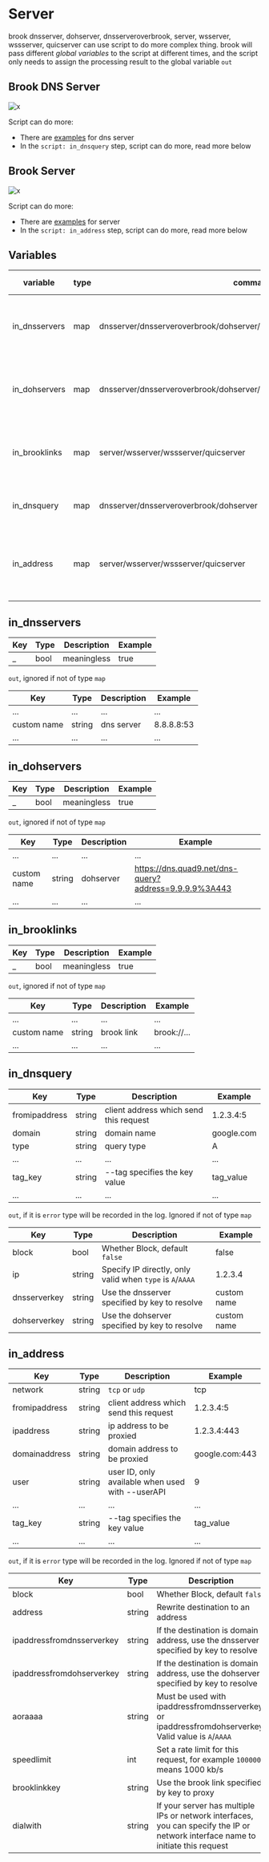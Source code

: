 # Server

brook dnsserver, dohserver, dnsserveroverbrook, server, wsserver, wssserver, quicserver can use script to do more complex thing. brook will pass different _global variables_ to the script at different times, and the script only needs to assign the processing result to the global variable `out`

## Brook DNS Server

![x](https://brook.app/images/brook-dns-server.svg)

Script can do more:

- There are [examples](https://github.com/txthinking/brook/blob/master/programmable/dnsserver/) for dns server
- In the `script: in_dnsquery` step, script can do more, read more below

## Brook Server

![x](https://brook.app/images/brook-server.svg)

Script can do more:

- There are [examples](https://github.com/txthinking/brook/blob/master/programmable/server/) for server
- In the `script: in_address` step, script can do more, read more below

## Variables

| variable                       | type | command   | timing                            | description                                       | out type |
| ------------------------------ | ---- | ----------- | --------------------------------- | ------------------------------------------------- | -------- |
| in_dnsservers                  | map  | dnsserver/dnsserveroverbrook/dohserver/server/wsserver/wssserver/quicserver | When just running | Predefine multiple dns servers, and then programmatically specify which one to use | map      |
| in_dohservers                  | map  | dnsserver/dnsserveroverbrook/dohserver/server/wsserver/wssserver/quicserver | When just running | Predefine multiple doh servers, and then programmatically specify which one to use | map      |
| in_brooklinks                  | map  | server/wsserver/wssserver/quicserver | When just running | Predefine multiple brook links, and then programmatically specify which one to use | map      |
| in_dnsquery                    | map  | dnsserver/dnsserveroverbrook/dohserver | When a DNS query occurs           | Script can decide how to handle this request      | map      |
| in_address                     | map  | server/wsserver/wssserver/quicserver           | When the Server connects the proxied address  | Script can decide how to handle this request                  | map      |

## in_dnsservers

| Key    | Type   | Description | Example    |
| ------ | ------ | -------- | ---------- |
| _ | bool | meaningless    | true |

`out`, ignored if not of type `map`

| Key    | Type   | Description | Example    |
| ------------ | ------ | -------------------------------------------------------------------------------------------------- | ------- |
| ...    | ... | ... | ... |
| custom name    | string | dns server | 8.8.8.8:53                           |
| ...    | ... | ... | ... |


## in_dohservers

| Key    | Type   | Description | Example    |
| ------ | ------ | -------- | ---------- |
| _ | bool | meaningless    | true |

`out`, ignored if not of type `map`

| Key    | Type   | Description | Example    |
| ------------ | ------ | -------------------------------------------------------------------------------------------------- | ------- |
| ...    | ... | ... | ... |
| custom name    | string | dohserver | https://dns.quad9.net/dns-query?address=9.9.9.9%3A443                           |
| ...    | ... | ... | ... |


## in_brooklinks

| Key    | Type   | Description | Example    |
| ------ | ------ | -------- | ---------- |
| _ | bool | meaningless    | true |

`out`, ignored if not of type `map`

| Key    | Type   | Description | Example    |
| ------------ | ------ | -------------------------------------------------------------------------------------------------- | ------- |
| ...    | ... | ... | ... |
| custom name    | string | brook link | brook://...                           |
| ...    | ... | ... | ... |

## in_dnsquery

| Key    | Type   | Description | Example    |
| ------ | ------ | ----------- | ---------- |
| fromipaddress | string | client address which send this request | 1.2.3.4:5 |
| domain | string | domain name | google.com |
| type   | string | query type  | A          |
| ...   | ... | ...  | ... |
| tag_key   | string | --tag specifies the key value | tag_value |
| ...   | ... | ...  | ... |

`out`, if it is `error` type will be recorded in the log. Ignored if not of type `map`

| Key          | Type   | Description                                                                                                                   | Example |
| ------------ | ------ | ----------------------------------------------------------------------------------------------------------------------------- | ------- |
| block        | bool   | Whether Block, default `false`                                                | false   |
| ip           | string | Specify IP directly, only valid when `type` is `A`/`AAAA`                                                                     | 1.2.3.4 |
| dnsserverkey       | string   | Use the dnsserver specified by key to resolve | custom name |
| dohserverkey       | string   | Use the dohserver specified by key to resolve | custom name |

## in_address

| Key    | Type   | Description | Example    |
| ------ | ------ | ----------- | ---------- |
| network | string | `tcp` or `udp` | tcp |
| fromipaddress | string | client address which send this request | 1.2.3.4:5 |
| ipaddress   | string | ip address to be proxied  | 1.2.3.4:443          |
| domainaddress   | string | domain address to be proxied  | google.com:443          |
| user   | string | user ID, only available when used with --userAPI  | 9         |
| ...   | ... | ...  | ... |
| tag_key   | string | --tag specifies the key value | tag_value |
| ...   | ... | ...  | ... |

`out`, if it is `error` type will be recorded in the log. Ignored if not of type `map`

| Key          | Type   | Description                                                                                                                   | Example |
| ------------ | ------ | ----------------------------------------------------------------------------------------------------------------------------- | ------- |
| block        | bool   | Whether Block, default `false`                                                | false   |
| address           | string | Rewrite destination to an address                                                                     | 1.2.3.4 |
| ipaddressfromdnsserverkey       | string   | If the destination is domain address, use the dnsserver specified by key to resolve | custom name |
| ipaddressfromdohserverkey       | string   | If the destination is domain address, use the dohserver specified by key to resolve | custom name |
| aoraaaa       | string   | Must be used with ipaddressfromdnsserverkey or ipaddressfromdohserverkey. Valid value is `A`/`AAAA` | A |
| speedlimit       | int   | Set a rate limit for this request, for example `1000000` means 1000 kb/s | 1000000 |
| brooklinkkey       | string   | Use the brook link specified by key to proxy | custom name |
| dialwith       | string   | If your server has multiple IPs or network interfaces, you can specify the IP or network interface name to initiate this request | 192.168.1.2 or 2606:4700:3030::ac43:a86a or en1 |
